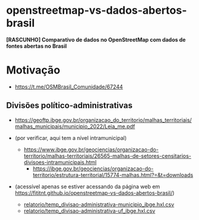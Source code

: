 # openstreetmap-vs-dados-abertos-brasil
**[RASCUNHO] Comparativo de dados no OpenStreetMap com dados de fontes abertas no Brasil**

# Motivação
- https://t.me/OSMBrasil_Comunidade/67244

## Divisões político-administrativas

- https://geoftp.ibge.gov.br/organizacao_do_territorio/malhas_territoriais/malhas_municipais/municipio_2022/Leia_me.pdf
- (por verificar, aqui tem a nível intramunicipal)
  - https://www.ibge.gov.br/geociencias/organizacao-do-territorio/malhas-territoriais/26565-malhas-de-setores-censitarios-divisoes-intramunicipais.html
    - https://ibge.gov.br/geociencias/organizacao-do-territorio/estrutura-territorial/15774-malhas.html?=&t=downloads


- (acessível apenas se estiver acessando da página web em https://fititnt.github.io/openstreetmap-vs-dados-abertos-brasil/)
  - [relatorio/temp_divisao-administrativa-municipio_ibge.hxl.csv](relatorio/temp_divisao-administrativa-municipio_ibge.hxl.csv)
  - [relatorio/temp_divisao-administrativa-uf_ibge.hxl.csv](relatorio/temp_divisao-administrativa-uf_ibge.hxl.csv)